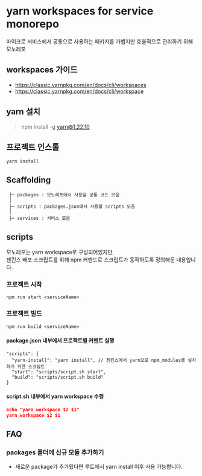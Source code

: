 # yarn workspaces for service monorepo

마이크로 서비스에서 공통으로 사용하는 패키지를 가볍지만 효율적으로 관리하기 위해 모노레포

## workspaces 가이드

- https://classic.yarnpkg.com/en/docs/cli/workspaces
- https://classic.yarnpkg.com/en/docs/cli/workspace

## yarn 설치

> npm install -g yarn@1.22.10

## 프로젝트 인스톨

```
yarn install
```

## Scaffolding

```
 ├─ packages : 모노레포에서 사용할 공통 코드 모음
 │
 ├─ scripts : packages.json에서 사용할 scripts 모음
 │
 ├─ services : 서비스 모음
```

## scripts

모노레포는 yarn workspace로 구성되어있지만,<br>
젠킨스 배포 스크립트를 위해 npm 커멘드로 스크립트가 동작하도록 정의해둔 내용입니다.

### 프로젝트 시작

```
npm run start <serviceName>
```

### 프로젝트 빌드

```
npm run build <serviceName>
```

#### package.json 내부에서 프로젝트별 커멘트 실행

```
"scripts": {
  "yarn-install": "yarn install", // 젠킨스에서 yarn으로 npm_modules를 설치하기 위한 스크립트
  "start": "scripts/script.sh start",
  "build": "scripts/script.sh build"
}
```

#### script.sh 내부에서 yarn workspace 수행

```json
echo "yarn workspace $2 $1"
yarn workspace $2 $1
```

## FAQ

### packages 폴더에 신규 모듈 추가하기

- 새로운 package가 추가됬다면 루트에서 yarn install 이후 사용 가능합니다.
